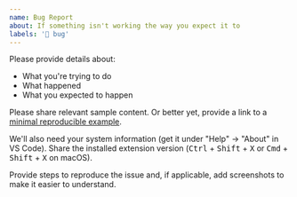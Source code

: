 ```yaml
---
name: Bug Report
about: If something isn't working the way you expect it to
labels: '🐞 bug'
---
```


Please provide details about:

* What you're trying to do
* What happened
* What you expected to happen

Please share relevant sample content. Or better yet, provide a link to a [minimal reproducible example](https://stackoverflow.com/help/minimal-reproducible-example).

We'll also need your system information (get it under "Help" -> "About" in VS Code). Share the installed extension version (<kbd>Ctrl</kbd> + <kbd>Shift</kbd> + <kbd>X</kbd> or <kbd>Cmd</kbd> + <kbd>Shift</kbd> + <kbd>X</kbd> on macOS).

Provide steps to reproduce the issue and, if applicable, add screenshots to make it easier to understand.
